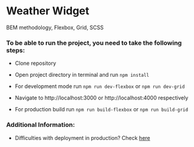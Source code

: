# Weather Widget
BEM methodology, Flexbox, Grid, SCSS

### To be able to run the project, you need to take the following steps:

*  Clone repository

*  Open project directory in terminal and run `npm install`

*  For development mode run `npm run dev-flexbox` or `npm run dev-grid`

* Navigate to http://localhost:3000 or http://localhost:4000 respectively

*  For production build run `npm run build-flexbox` or `npm run build-grid`

### Additional Information:

*  Difficulties with deployment in production? Check [here](https://en.parceljs.org/getting_started.html)
